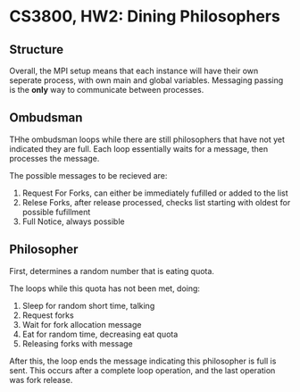 # CS3800, HW2: Dining Philosophers

## Structure
Overall, the MPI setup means that each instance will have their own seperate process, with own main and global variables. Messaging passing is the **only** way to communicate between processes. 

## Ombudsman
THhe ombudsman loops while there are still philosophers that have not yet indicated they are full. Each loop essentially waits for a message, then processes the message. 

The possible messages to be recieved are:

1. Request For Forks, can either be immediately fufilled or added to the list
2. Relese Forks, after release processed, checks list starting with oldest for possible fufillment
3. Full Notice, always possible

## Philosopher
First, determines a random number that is eating quota. 

The loops while this quota has not been met, doing:

1. Sleep for random short time, talking
2. Request forks
3. Wait for fork allocation message
4. Eat for random time, decreasing eat quota
5. Releasing forks with message

After this, the loop ends the message indicating this philosopher is full is sent. This occurs after a complete loop operation, and the last operation was fork release. 
